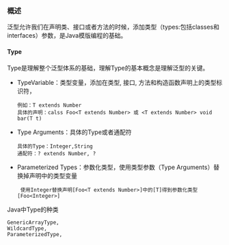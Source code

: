 ### 概述

泛型允许我们在声明类、接口或者方法的时候，添加类型（types:包括classes和interfaces）参数，是Java模版编程的基础。

#### Type

Type是理解整个泛型体系的基础，理解Type的基本概念是理解泛型的关键。

- TypeVariable：类型变量，添加在类型, 接口, 方法和构造函数声明上的类型标识符，

  ```
  例如：T extends Number
  具体的声明：calss Foo<T extends Number> 或 <T extends Number> void bar(T t)
  ```


- Type Arguments：具体的Type或者通配符

  ```
  具体的Type：Integer,String 
  通配符：? extends Number, ?
  ```

- Parameterized Types：参数化类型，使用类型参数（Type Arguments）替换掉声明中的类型变量

  ```
   使用Integer替换声明[Foo<T extends Number>]中的[T]得到参数化类型 [Foo<Integer>]
  ```

Java中Type的种类

```
GenericArrayType, 
WildcardType,
ParameterizedType,
```

